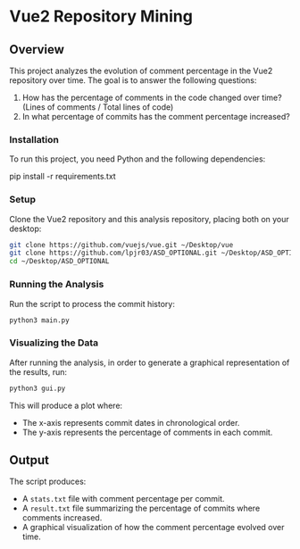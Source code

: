 # Vue2 Repository Mining

## Overview
This project analyzes the evolution of comment percentage in the Vue2 repository over time. The goal is to answer the following questions:

1. How has the percentage of comments in the code changed over time? (Lines of comments / Total lines of code)
2. In what percentage of commits has the comment percentage increased?

### Installation

To run this project, you need Python and the following dependencies:

pip install -r requirements.txt

### Setup
Clone the Vue2 repository and this analysis repository, placing both on your desktop:

```sh
git clone https://github.com/vuejs/vue.git ~/Desktop/vue
git clone https://github.com/lpjr03/ASD_OPTIONAL.git ~/Desktop/ASD_OPTIONAL
cd ~/Desktop/ASD_OPTIONAL
```

### Running the Analysis
Run the script to process the commit history:

```sh
python3 main.py
```

### Visualizing the Data
After running the analysis, in order to generate a graphical representation of the results, run:

```sh
python3 gui.py
```

This will produce a plot where:
- The x-axis represents commit dates in chronological order.
- The y-axis represents the percentage of comments in each commit.

## Output
The script produces:
- A `stats.txt` file with comment percentage per commit.
- A `result.txt` file summarizing the percentage of commits where comments increased.
- A graphical visualization of how the comment percentage evolved over time.



